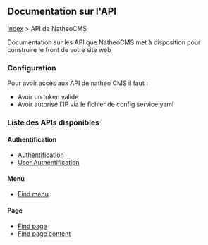 ## Documentation sur l'API

[Index](../../index.md) > API de NatheoCMS

Documentation sur les API que NatheoCMS met à disposition pour construire le front de votre site web

### Configuration ###
Pour avoir accès aux API de natheo CMS il faut :
* Avoir un token valide 
* Avoir autorisé l'IP via le fichier de config service.yaml

### Liste des APIs disponibles

#### Authentification
* [Authentification](References/authentication.md)
* [User Authentification](References/user_authentication.md)

#### Menu
* [Find menu](References/find_menu.md)

#### Page
* [Find page](References/find_page.md)
* [Find page content](References/find_page_content.md)